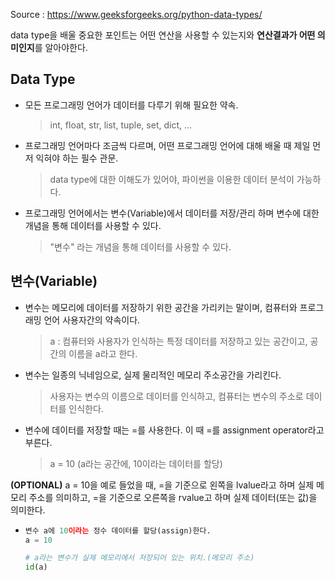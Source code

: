 Source : https://www.geeksforgeeks.org/python-data-types/

data type을 배울 중요한 포인트는 어떤 연산을 사용할 수 있는지와 **연산결과가 어떤 의미인지**를 알아야한다.



## Data Type

- 모든 프로그래밍 언어가 데이터를 다루기 위해 필요한 약속.

  > int, float, str, list, tuple, set, dict, ...

- 프로그래밍 언어마다 조금씩 다르며, 어떤 프로그래밍 언어에 대해 배울 때 제일 먼저 익혀야 하는 필수 관문.

  > data type에 대한 이해도가 있어야, 파이썬을 이용한 데이터 분석이 가능하다.

- 프로그래밍 언어에서는 변수(Variable)에서 데이터를 저장/관리 하며 변수에 대한 개념을 통해 데이터를 사용할 수 있다.

  > "변수" 라는 개념을 통해 데이터를 사용할 수 있다.



## 변수(Variable)

- 변수는 메모리에 데이터를 저장하기 위한 공간을 가리키는 말이며, 컴퓨터와 프로그래밍 언어 사용자간의 약속이다.

  > a : 컴퓨터와 사용자가 인식하는 특정 데이터를 저장하고 있는 공간이고, 공간의 이름을 a라고 한다.

- 변수는 일종의 닉네임으로, 실제 물리적인 메모리 주소공간을 가리킨다.

  > 사용자는 변수의 이름으로 데이터를 인식하고, 컴퓨터는 변수의 주소로 데이터를 인식한다.

- 변수에 데이터를 저장할 때는 =를 사용한다. 이 때 =를 assignment operator라고 부른다.

  > a = 10 (a라는 공간에, 10이라는 데이터를 할당)

**(OPTIONAL)** a = 10을 예로 들었을 때, =을 기준으로 왼쪽을 lvalue라고 하며 실제 메모리 주소를 의미하고, =을 기준으로 오른쪽을 rvalue고 하며 실제 데이터(또는 값)을 의미한다.

- ```python
  변수 a에 10이라는 정수 데이터를 할당(assign)한다.
  a = 10
  
  # a라는 변수가 실제 메모리에서 저장되어 있는 위치.(메모리 주소)
  id(a)
  ```


